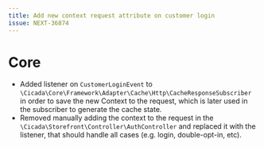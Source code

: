 ```yaml
---
title: Add new context request attribute on customer login
issue: NEXT-36874
---
```

# Core
* Added listener on `CustomerLoginEvent` to `\Cicada\Core\Framework\Adapter\Cache\Http\CacheResponseSubscriber` in order to save the new Context to the request, which is later used in the subscriber to generate the cache state.
* Removed manually adding the context to the request in the `\Cicada\Storefront\Controller\AuthController` and replaced it with the listener, that should handle all cases (e.g. login, double-opt-in, etc).

